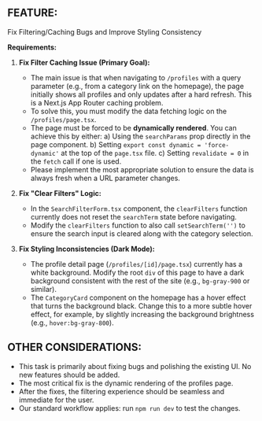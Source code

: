 ## FEATURE:
Fix Filtering/Caching Bugs and Improve Styling Consistency

**Requirements:**

1.  **Fix Filter Caching Issue (Primary Goal):**
    - The main issue is that when navigating to `/profiles` with a query parameter (e.g., from a category link on the homepage), the page initially shows all profiles and only updates after a hard refresh. This is a Next.js App Router caching problem.
    - To solve this, you must modify the data fetching logic on the `/profiles/page.tsx`.
    - The page must be forced to be **dynamically rendered**. You can achieve this by either:
      a) Using the `searchParams` prop directly in the page component.
      b) Setting `export const dynamic = 'force-dynamic'` at the top of the `page.tsx` file.
      c) Setting `revalidate = 0` in the `fetch` call if one is used.
    - Please implement the most appropriate solution to ensure the data is always fresh when a URL parameter changes.

2.  **Fix "Clear Filters" Logic:**
    - In the `SearchFilterForm.tsx` component, the `clearFilters` function currently does not reset the `searchTerm` state before navigating.
    - Modify the `clearFilters` function to also call `setSearchTerm('')` to ensure the search input is cleared along with the category selection.

3.  **Fix Styling Inconsistencies (Dark Mode):**
    - The profile detail page (`/profiles/[id]/page.tsx`) currently has a white background. Modify the root `div` of this page to have a dark background consistent with the rest of the site (e.g., `bg-gray-900` or similar).
    - The `CategoryCard` component on the homepage has a hover effect that turns the background black. Change this to a more subtle hover effect, for example, by slightly increasing the background brightness (e.g., `hover:bg-gray-800`).

## OTHER CONSIDERATIONS:
- This task is primarily about fixing bugs and polishing the existing UI. No new features should be added.
- The most critical fix is the dynamic rendering of the profiles page.
- After the fixes, the filtering experience should be seamless and immediate for the user.
- Our standard workflow applies: run `npm run dev` to test the changes.